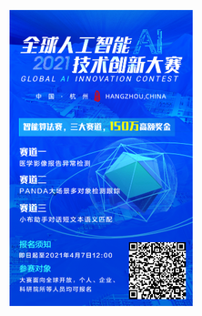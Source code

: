 ![title](https://raw.githubusercontent.com/azusakou/figures_study_ML/main/Users/2021/04/21/%E5%A4%A9%E6%B1%A0%E9%82%80%E8%AF%B7%E6%B5%B7%E6%8A%A5-531851-1618986893317.png)